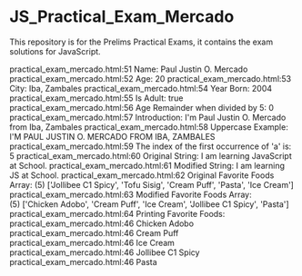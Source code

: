 # JS_Practical_Exam_Mercado
This repository is for the Prelims Practical Exams, it contains the exam solutions for JavaScript.  

<p>
practical_exam_mercado.html:51 Name: Paul Justin O. Mercado
practical_exam_mercado.html:52 Age: 20
practical_exam_mercado.html:53 City: Iba, Zambales
practical_exam_mercado.html:54 Year Born: 2004
practical_exam_mercado.html:55 Is Adult: true
practical_exam_mercado.html:56 Age Remainder when divided by 5: 0
practical_exam_mercado.html:57 Introduction: I'm Paul Justin O. Mercado from Iba, Zambales
practical_exam_mercado.html:58 Uppercase Example: I'M PAUL JUSTIN O. MERCADO FROM IBA, ZAMBALES
practical_exam_mercado.html:59 The index of the first occurrence of 'a' is: 5
practical_exam_mercado.html:60 Original String: I am learning JavaScript at School.
practical_exam_mercado.html:61 Modified String: I am learning JS at School.
practical_exam_mercado.html:62 Original Favorite Foods Array: (5) ['Jollibee C1 Spicy', 'Tofu Sisig', 'Cream Puff', 'Pasta', 'Ice Cream']
practical_exam_mercado.html:63 Modified Favorite Foods Array: (5) ['Chicken Adobo', 'Cream Puff', 'Ice Cream', 'Jollibee C1 Spicy', 'Pasta']
practical_exam_mercado.html:64 Printing Favorite Foods:
practical_exam_mercado.html:46 Chicken Adobo
practical_exam_mercado.html:46 Cream Puff
practical_exam_mercado.html:46 Ice Cream
practical_exam_mercado.html:46 Jollibee C1 Spicy
practical_exam_mercado.html:46 Pasta
</p>
